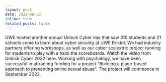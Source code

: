 ```yaml
---
layout: post
date: 2022-06-30
inline: true
related_posts: false
---
```


UWE hosted another annual Unlock Cyber day that saw 310 students and 21 schools come to learn about cyber security at UWE Bristol. We had industry partners offering workshops, as well as our cyber scalextric project running for students to play with a hack the scoreboards. Watch the video from Unlock Cyber 2022 here. Working with psychology, we have been successful in attracting funding for a project "Building a place-based approach to preventing online sexual abuse". The project will commence in September 2022.